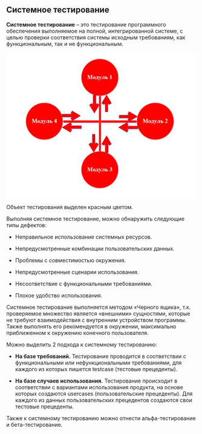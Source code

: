 ## Системное тестирование

**Системное тестирование** – это тестирование программного обеспечения выполняемое на полной, интегрированной системе, с
целью проверки соответствия системы исходным требованиям, как функциональным, так и не функциональным.

![](../img/img_17.png)

Объект тестирования выделен красным цветом.

Выполняя системное тестирование, можно обнаружить следующие типы дефектов:

- Неправильное использование системных ресурсов.

- Непредусмотренные комбинации пользовательских данных.

- Проблемы с совместимостью окружения.

- Непредусмотренные сценарии использования.

- Несоответствие с функциональными требованиями.

- Плохое удобство использования.

Системное тестирование выполняется методом «Черного ящика», т.к. проверяемое множество является «внешними» сущностями,
которые не требуют взаимодействия с внутренним устройством программы. Также выполнять его рекомендуется в окружении,
максимально приближенном к окружению конечного пользователя.

Можно выделить 2 подхода к системному тестированию:

- **На базе требований.** Тестирование проводится в соответствии с функциональными или нефункциональными требованиями,
  для каждого из которых пишется testcase (тестовые прецеденты).

- **На базе случаев использования.** Тестирование происходит в соответствии с вариантами использования продукта, на
  основе которых создаются usercases (пользовательские прецеденты). Для каждого из данных пользовательских прецедентов
  создаются свои тестовые прецеденты.

Также к системному тестированию можно отнести альфа-тестирование и бета-тестирование.
